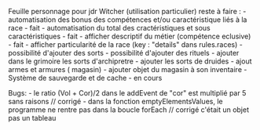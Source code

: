 Feuille personnage pour jdr Witcher (utilisation particulier)
reste à faire : 
    - automatisation des bonus des compétences et/ou caractéristique liés à la race - fait
    - automatisation du total des cractéristiques et sous caractéristiques - fait
    - afficher descriptif du métier (compétence eclusive) - fait
    - afficher particularité de la race (key : "details" dans rules.races)
    - possibilité d'ajouter des sorts
    - possibilité d'ajouter des rituels
    - ajouter dans le grimoire les sorts d'archipretre
    - ajouter les sorts de druides
    - ajout armes et armures ( magasin)
    - ajouter objet du magasin à son inventaire
    - Système de sauvegarde et de cache - en cours

Bugs: 
    - le ratio (Vol + Cor)/2 dans le addEvent de "cor" est multiplié par 5 sans raisons // corrigé
    - dans la fonction emptyElementsValues, le programme ne rentre pas dans la boucle forEach // corrigé c'était un objet pas un tableau
    